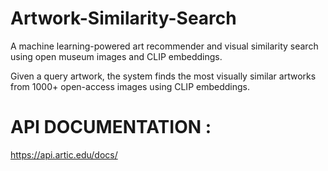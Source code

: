 # Artwork-Similarity-Search
A machine learning-powered art recommender and visual similarity search using open museum images and CLIP embeddings.

Given a query artwork, the system finds the most visually similar artworks from 1000+ open-access images using CLIP embeddings.

# API DOCUMENTATION :
https://api.artic.edu/docs/
